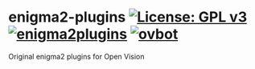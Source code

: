enigma2-plugins [![License: GPL v3](https://img.shields.io/badge/License-GPLv3-blue.svg)](https://www.gnu.org/licenses/gpl-3.0) [![enigma2plugins](https://github.com/OpenVisionE2/enigma2-plugins/actions/workflows/enigma2plugins.yml/badge.svg)](https://github.com/OpenVisionE2/enigma2-plugins/actions/workflows/enigma2plugins.yml) [![ovbot](https://github.com/OpenVisionE2/enigma2-plugins/actions/workflows/ovbot.yml/badge.svg)](https://github.com/OpenVisionE2/enigma2-plugins/actions/workflows/ovbot.yml)
===============
Original enigma2 plugins for Open Vision
